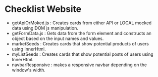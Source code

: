 # Checklist Website

- getApiOrMoked.js : Creates cards from either API or LOCAL mocked data using DOM js manipulation.
- getFormData.js : Gets data from the form element and constructs an object based on the input names and values.
- marketSeeds : Creates cards that show potential products of users using InnerHtml.
- myListSeeds : Creates cards that show potential posts of users using InnerHtml.
- navbarResponsive : makes a responsive navbar depending on the window's width.
